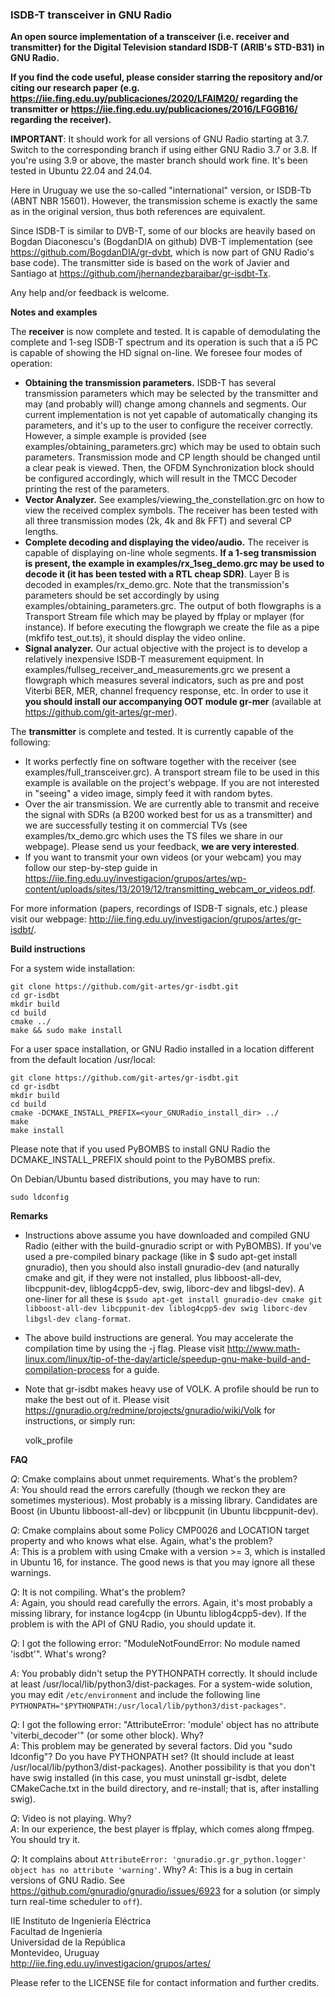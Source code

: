 ### ISDB-T transceiver in GNU Radio

**An open source implementation of a transceiver (i.e. receiver and transmitter) for the Digital Television standard ISDB-T (ARIB's STD-B31) in GNU Radio.**

**If you find the code useful, please consider starring the repository and/or citing our research paper (e.g. https://iie.fing.edu.uy/publicaciones/2020/LFAIM20/ regarding the transmitter or https://iie.fing.edu.uy/publicaciones/2016/LFGGB16/ regarding the receiver).**

**IMPORTANT**: It should work for all versions of GNU Radio starting at 3.7. Switch to the corresponding branch if using either GNU Radio 3.7 or 3.8. If you're using 3.9 or above, the master branch should work fine. It's been tested in Ubuntu 22.04 and 24.04.

Here in Uruguay we use the so-called "international" version, or ISDB-Tb (ABNT NBR 15601). However, the transmission scheme is exactly the same as in the original version, thus both references are equivalent.  

Since ISDB-T is similar to DVB-T, some of our blocks are heavily based on Bogdan Diaconescu's (BogdanDIA on github) DVB-T implementation (see https://github.com/BogdanDIA/gr-dvbt, which is now part of GNU Radio's base code). The transmitter side is based on the work of Javier and Santiago at https://github.com/jhernandezbaraibar/gr-isdbt-Tx. 

Any help and/or feedback is  welcome. 

**Notes and examples**

The **receiver** is now complete and tested. It is capable of demodulating the complete and 1-seg ISDB-T spectrum and its operation is such that a i5 PC is capable of showing the HD signal on-line. We foresee four modes of operation: 
- **Obtaining the transmission parameters.** ISDB-T has several transmission parameters which may be selected by the transmitter and may (and probably will) change among channels and segments. Our current implementation is not yet capable of automatically changing its parameters, and it's up to the user to configure the receiver correctly. However, a simple example is provided (see examples/obtaining_parameters.grc) which may be used to obtain such parameters. Transmission mode and CP length should be changed until a clear peak is viewed. Then, the OFDM Synchronization block should be configured accordingly, which will result in the TMCC Decoder printing the rest of the parameters. 
- **Vector Analyzer.** See examples/viewing_the_constellation.grc on how to view the received complex symbols. The receiver has been tested with all three transmission modes (2k, 4k and 8k FFT) and several CP lengths.  
- **Complete decoding and displaying the video/audio.** The receiver is capable of displaying on-line whole segments. **If a 1-seg transmission is present, the example in examples/rx_1seg_demo.grc may be used to decode it (it has been tested with a RTL cheap SDR)**. Layer B is decoded in examples/rx_demo.grc. Note that the transmission's parameters should be set accordingly by using examples/obtaining_parameters.grc. The output of both flowgraphs is a Transport Stream file which may be played by ffplay or mplayer (for instance). If before executing the flowgraph we create the file as a pipe (mkfifo test_out.ts), it should display the video online.   
- **Signal analyzer.** Our actual objective with the project is to develop a relatively inexpensive ISDB-T measurement equipment. In examples/fullseg_receiver_and_measurements.grc we present a flowgraph which measures several indicators, such as pre and post Viterbi BER, MER, channel frequency response, etc. In order to use it **you should install our accompanying OOT module gr-mer** (available at https://github.com/git-artes/gr-mer).  

The **transmitter** is complete and tested. It is currently capable of the following: 
- It works perfectly fine on software together with the receiver (see examples/full_transceiver.grc). A transport stream file to be used in this example is available on the project's webpage. If you are not interested in "seeing" a video image, simply feed it with random bytes. 
- Over the air transmission. We are currently able to transmit and receive the signal with SDRs (a B200 worked best for us as a transmitter) and we are successfully testing it on commercial TVs (see examples/tx_demo.grc which uses the TS files we share in our webpage). Please send us your feedback, **we are very interested**. 
- If you want to transmit your own videos (or your webcam) you may follow our step-by-step guide in https://iie.fing.edu.uy/investigacion/grupos/artes/wp-content/uploads/sites/13/2019/12/transmitting_webcam_or_videos.pdf. 

For more information (papers, recordings of ISDB-T signals, etc.) please visit our webpage: http://iie.fing.edu.uy/investigacion/grupos/artes/gr-isdbt/.    

**Build instructions**

For a system wide installation:

    git clone https://github.com/git-artes/gr-isdbt.git  
    cd gr-isdbt  
    mkdir build  
    cd build  
    cmake ../  
    make && sudo make install  

For a user space installation, or GNU Radio installed in a location different from the default location /usr/local:

    git clone https://github.com/git-artes/gr-isdbt.git  
    cd gr-isdbt  
    mkdir build  
    cd build  
    cmake -DCMAKE_INSTALL_PREFIX=<your_GNURadio_install_dir> ../
    make
    make install  

Please note that if you used PyBOMBS to install GNU Radio the DCMAKE_INSTALL_PREFIX should point to the PyBOMBS prefix. 

On Debian/Ubuntu based distributions, you may have to run:

    sudo ldconfig  

**Remarks**
- Instructions above assume you have downloaded and compiled GNU Radio (either with the build-gnuradio script or with PyBOMBS). If you've used a pre-compiled binary package (like in $ sudo apt-get install gnuradio), then you should also install gnuradio-dev (and naturally cmake and git, if they were not installed, plus libboost-all-dev, libcppunit-dev, liblog4cpp5-dev, swig, liborc-dev and libgsl-dev). A one-liner for all these is `$sudo apt-get install gnuradio-dev cmake git libboost-all-dev libcppunit-dev liblog4cpp5-dev swig liborc-dev libgsl-dev clang-format`.
- The above build instructions are general. You may accelerate the compilation time by using the -j flag. Please visit http://www.math-linux.com/linux/tip-of-the-day/article/speedup-gnu-make-build-and-compilation-process for a guide.   
- Note that gr-isdbt makes heavy use of VOLK. A profile should be run to make the best out of it. Please visit https://gnuradio.org/redmine/projects/gnuradio/wiki/Volk for instructions, or simply run:   

    volk_profile 


**FAQ**

*Q*: Cmake complains about unmet requirements. What's the problem?   
*A*: You should read the errors carefully (though we reckon they are sometimes mysterious). Most probably is a missing library. Candidates are Boost (in Ubuntu libboost-all-dev) or libcppunit (in Ubuntu libcppunit-dev).   

*Q*: Cmake complains about some Policy CMP0026 and LOCATION target property and who knows what else. Again, what's the problem?  
*A*: This is a problem with using Cmake with a version >= 3, which is installed in Ubuntu 16, for instance. The good news is that you may ignore all these warnings. 

*Q*: It is not compiling. What's the problem?  
*A*: Again, you should read carefully the errors. Again, it's most probably a missing library, for instance log4cpp (in Ubuntu liblog4cpp5-dev). If the problem is with the API of GNU Radio, you should update it.   

*Q*: I got the following error: "ModuleNotFoundError: No module named 'isdbt'". What's wrong? 

*A*: You probably didn't setup the PYTHONPATH correctly. It should include at least /usr/local/lib/python3/dist-packages. For a system-wide solution, you may edit `/etc/environment` and include the following line `PYTHONPATH="$PYTHONPATH:/usr/local/lib/python3/dist-packages"`. 

*Q*: I got the following error: "AttributeError: 'module' object has no attribute 'viterbi_decoder'" (or some other block). Why?  
*A*: This problem may be generated by several factors. Did you "sudo ldconfig"? Do you have PYTHONPATH set? (It should include at least /usr/local/lib/python3/dist-packages). Another possibility is that you don't have swig installed (in this case, you must uninstall gr-isdbt, delete CMakeCache.txt in the build directory, and re-install; that is, after installing swig).   

*Q*: Video is not playing. Why?   
*A*: In our experience, the best player is ffplay, which comes along ffmpeg. You should try it.    

*Q*: It complains about `AttributeError: 'gnuradio.gr.gr_python.logger' object has no attribute 'warning'`. Why?
*A*: This is a bug in certain versions of GNU Radio. See https://github.com/gnuradio/gnuradio/issues/6923 for a solution (or simply turn real-time scheduler to `off`).

IIE Instituto de Ingeniería Eléctrica  
Facultad de Ingeniería  
Universidad de la República  
Montevideo, Uruguay  
http://iie.fing.edu.uy/investigacion/grupos/artes/  
  
Please refer to the LICENSE file for contact information and further credits.   
